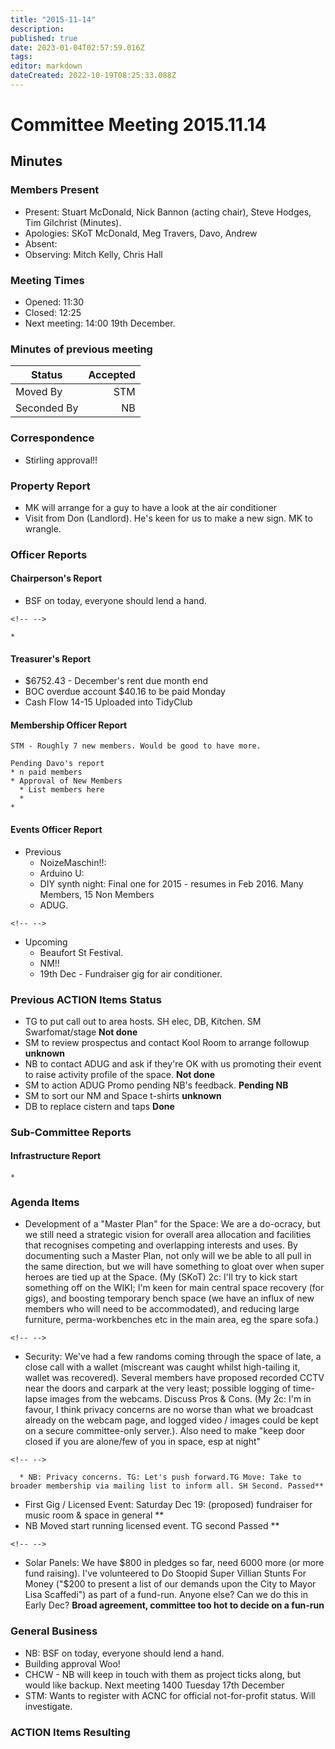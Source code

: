 ```yaml
---
title: "2015-11-14"
description: 
published: true
date: 2023-01-04T02:57:59.016Z
tags: 
editor: markdown
dateCreated: 2022-10-19T08:25:33.088Z
---
```


# Committee Meeting 2015.11.14

## Minutes

### Members Present

-   Present: Stuart McDonald, Nick Bannon (acting chair), Steve Hodges, Tim Gilchrist (Minutes).
-   Apologies: SKoT McDonald, Meg Travers, Davo, Andrew
-   Absent:
-   Observing: Mitch Kelly, Chris Hall

### Meeting Times

-   Opened: 11:30
-   Closed: 12:25
-   Next meeting: 14:00 19th December.

### Minutes of previous meeting

| Status      | Accepted |
|-------------|---------:|
| Moved By    |      STM |
| Seconded By |       NB |

### Correspondence

-   Stirling approval!!

### Property Report

-   MK will arrange for a guy to have a look at the air conditioner
-   Visit from Don (Landlord). He's keen for us to make a new sign. MK to wrangle.

### Officer Reports

#### Chairperson's Report

-   BSF on today, everyone should lend a hand.

```{=html}
<!-- -->
```
    *

#### Treasurer's Report

-   \$6752.43 - December's rent due month end
-   BOC overdue account \$40.16 to be paid Monday
-   Cash Flow 14-15 Uploaded into TidyClub

#### Membership Officer Report

    STM - Roughly 7 new members. Would be good to have more.  

    Pending Davo's report
    * n paid members
    * Approval of New Members
      * List members here
      * 
    * 

#### Events Officer Report

-   Previous
    -   NoizeMaschin!!:
    -   Arduino U:
    -   DIY synth night: Final one for 2015 - resumes in Feb 2016. Many Members, 15 Non Members
    -   ADUG.

```{=html}
<!-- -->
```
-   Upcoming
    -   Beaufort St Festival.
    -   NM!!
    -   19th Dec - Fundraiser gig for air conditioner.

### Previous ACTION Items Status

-   TG to put call out to area hosts. SH elec, DB, Kitchen. SM Swarfomat/stage **Not done**
-   SM to review prospectus and contact Kool Room to arrange followup **unknown**
-   NB to contact ADUG and ask if they're OK with us promoting their event to raise activity profile of the space. **Not done**
-   SM to action ADUG Promo pending NB's feedback. **Pending NB**
-   SM to sort our NM and Space t-shirts **unknown**
-   DB to replace cistern and taps **Done**

### Sub-Committee Reports

#### Infrastructure Report

    * 

### Agenda Items

-   Development of a "Master Plan" for the Space: We are a do-ocracy, but we still need a strategic vision for overall area allocation and facilities that recognises competing and overlapping interests and uses. By documenting such a Master Plan, not only will we be able to all pull in the same direction, but we will have something to gloat over when super heroes are tied up at the Space. (My (SKoT) 2c: I'll try to kick start something off on the WIKI; I'm keen for main central space recovery (for gigs), and boosting temporary bench space (we have an influx of new members who will need to be accommodated), and reducing large furniture, perma-workbenches etc in the main area, eg the spare sofa.)

```{=html}
<!-- -->
```
-   Security: We've had a few randoms coming through the space of late, a close call with a wallet (miscreant was caught whilst high-tailing it, wallet was recovered). Several members have proposed recorded CCTV near the doors and carpark at the very least; possible logging of time-lapse images from the webcams. Discuss Pros & Cons. (My 2c: I'm in favour, I think privacy concerns are no worse than what we broadcast already on the webcam page, and logged video / images could be kept on a secure committee-only server.). Also need to make "keep door closed if you are alone/few of you in space, esp at night"

```{=html}
<!-- -->
```
      * NB: Privacy concerns. TG: Let's push forward.TG Move: Take to broader membership via mailing list to inform all. SH Second. Passed** 

-   First Gig / Licensed Event: Saturday Dec 19: (proposed) fundraiser for music room & space in general \*\*
-   NB Moved start running licensed event. TG second Passed \*\*

```{=html}
<!-- -->
```
-   Solar Panels: We have \$800 in pledges so far, need 6000 more (or more fund raising). I've volunteered to Do Stoopid Super Villian Stunts For Money ("\$200 to present a list of our demands upon the City to Mayor Lisa Scaffedi") as part of a fund-run. Anyone else? Can we do this in Early Dec? **Broad agreement, committee too hot to decide on a fun-run**

### General Business

-   NB: BSF on today, everyone should lend a hand.
-   Building approval Woo!
-   CHCW - NB will keep in touch with them as project ticks along, but would like backup. Next meeting 1400 Tuesday 17th December
-   STM: Wants to register with ACNC for official not-for-profit status. Will investigate.

### ACTION Items Resulting
